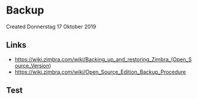# Backup
Created Donnerstag 17 Oktober 2019

Links
-----

* <https://wiki.zimbra.com/wiki/Backing_up_and_restoring_Zimbra_(Open_Source_Version>)
* <https://wiki.zimbra.com/wiki/Open_Source_Edition_Backup_Procedure>


Test
----

